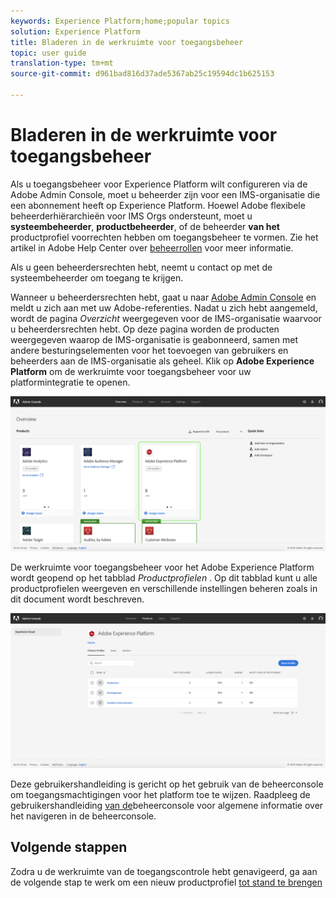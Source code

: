 ```yaml
---
keywords: Experience Platform;home;popular topics
solution: Experience Platform
title: Bladeren in de werkruimte voor toegangsbeheer
topic: user guide
translation-type: tm+mt
source-git-commit: d961bad816d37ade5367ab25c19594dc1b625153

---
```



# Bladeren in de werkruimte voor toegangsbeheer

Als u toegangsbeheer voor Experience Platform wilt configureren via de Adobe Admin Console, moet u beheerder zijn voor een IMS-organisatie die een abonnement heeft op Experience Platform. Hoewel Adobe flexibele beheerderhiërarchieën voor IMS Orgs ondersteunt, moet u **systeembeheerder**, **productbeheerder**, of de beheerder **van het** productprofiel voorrechten hebben om toegangsbeheer te vormen. Zie het artikel in Adobe Help Center over [beheerrollen](https://helpx.adobe.com/enterprise/using/admin-roles.html) voor meer informatie.

Als u geen beheerdersrechten hebt, neemt u contact op met de systeembeheerder om toegang te krijgen.

Wanneer u beheerdersrechten hebt, gaat u naar [Adobe Admin Console](https://adminconsole.adobe.com) en meldt u zich aan met uw Adobe-referenties. Nadat u zich hebt aangemeld, wordt de pagina *Overzicht* weergegeven voor de IMS-organisatie waarvoor u beheerdersrechten hebt. Op deze pagina worden de producten weergegeven waarop de IMS-organisatie is geabonneerd, samen met andere besturingselementen voor het toevoegen van gebruikers en beheerders aan de IMS-organisatie als geheel. Klik op **Adobe Experience Platform** om de werkruimte voor toegangsbeheer voor uw platformintegratie te openen.

![overzichtspagina](../images/overview-page.png)

De werkruimte voor toegangsbeheer voor het Adobe Experience Platform wordt geopend op het tabblad *Productprofielen* . Op dit tabblad kunt u alle productprofielen weergeven en verschillende instellingen beheren zoals in dit document wordt beschreven.

![platformtoegangsbeheer](../images/platform-access-control.png)

Deze gebruikershandleiding is gericht op het gebruik van de beheerconsole om toegangsmachtigingen voor het platform toe te wijzen. Raadpleeg de gebruikershandleiding [van de](https://helpx.adobe.com/enterprise/using/admin-console.html)beheerconsole voor algemene informatie over het navigeren in de beheerconsole.

## Volgende stappen

Zodra u de werkruimte van de toegangscontrole hebt genavigeerd, ga aan de volgende stap te werk om een nieuw productprofiel [tot stand te brengen](create-profile.md)